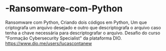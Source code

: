 # -Ransomware-com-Python

Ransomware com Python, Criando dois códigos em Python, Um que criptografa um arquivo desejado e outro que descriptografa o arquivo caso tenha a chave necessária para descriptografar o arquivo.
Desafio do curso "Formação Cybersecurity Specialist" da plataforma DIO.
https://www.dio.me/users/lucascontanew
